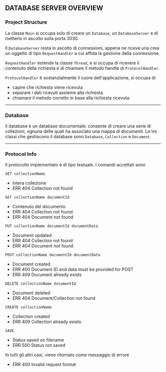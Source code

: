 ## DATABASE SERVER OVERVIEW

### Project Structure
La classe `Main` si occupa solo di creare un `Database`, un `DatabaseServer` e di metterlo in ascolto sulla porta 3030.

Il `DatabaseServer` resta in ascolto di connessioni, appena ne riceve una crea un oggetto di tipo `RequestHandler` a cui affida la gestione della connessione.

`RequestHandler` estende la classe `Thread`, e si occupa di ricevere il contenuto della richiesta e di chiamare il metodo handle di `ProtocolHandler`.

`ProtocolHandler` è sostanzialmente il cuore dell'applicazione, si occupa di
- capire che richiesta viene ricevuta
- separare i dati ricevuti assieme alla richiesta
- chiamare il metodo corretto in base alla richiesta ricevuta

---

### Database
Il database è un database documentale: consente di creare una serie di collezioni, ognuna delle quali ha associato una mappa di documenti.
Le tre classi che gestiscono il database sono `Database`, `Collection` e `Document`.

---

### Protocol Info
Il protocollo implementato è di tipo testuale. I comandi accettati sono

`GET collectionName`
- Intera collezione
- ERR 404 Collection not found

`GET collectionName documentId`
- Contenuto del documento
- ERR 404 Collection not found
- ERR 404 Document not found

`PUT collectionName documentId documentData`
- Document updated
- ERR 404 Collection not found
- ERR 404 Document not found

`POST collectionName documentId documentData`
- Document created
- ERR 400 Document ID and data must be provided for POST
- ERR 409 Document already exists

`DELETE collectionName documentId`
- Document deleted
- ERR 404 Document/Collection not found

`CREATE collectionName`
- Collection created
- ERR 409 Collection already exists

`SAVE`
- Status saved on filename
- ERR 500 Status not saved 

In tutti gli altri casi, viene ritornato come messaggio di errore
- ERR 400 Invalid request format